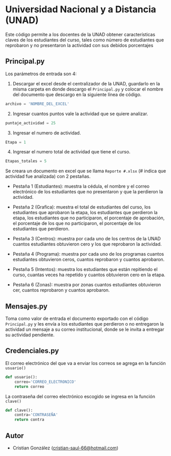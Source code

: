 # Universidad Nacional y a Distancia (UNAD)

Este código permite a los docentes de la UNAD obtener características claves de los estudiantes del curso, tales como número de estudiantes que reprobaron y no presentaron la actividad con sus debidos porcentajes    

## Principal.py

Los parámetros de entrada son 4:

1. Descargar el excel desde el centralizador de la UNAD, guardarlo en la misma carpeta en donde descargo el `Principal.py` y colocar el nombre del documento que descargo en la siguiente línea de código.

```python
archivo = 'NOMBRE_DEL_EXCEL'
```

2. Ingresar cuantos puntos vale la actividad que se quiere analizar.

```python
puntaje_actividad = 25
```

3. Ingresar el numero de actividad.

```python
Etapa = 1
```

4. Ingresar el numero total de actividad que tiene el curso.

```python
Etapas_totales = 5
```

Se creara un documento en excel que se llama `Reporte #.xlsx` (# indica que actividad fue analizada) con 2 pestañas.

- Pestaña 1 (Estudiantes): muestra la cédula, el nombre y el correo electrónico de los estudiantes que no presentaron y que la perdieron la actividad.

- Pestaña 2 (Grafica): muestra el total de estudiantes del curso, los estudiantes que aprobaron la etapa, los estudiantes que perdieron la etapa, los estudiantes que no participaron, el porcentaje de aprobación, el porcentaje de los que no participaron, el porcentaje de los estudiantes que perdieron.

- Pestaña 3 (Centros): muestra por cada uno de los centros de la UNAD cuantos estudiantes obtuvieron cero y los que reprobaron la actividad.

- Pestaña 4 (Programa): muestra por cada uno de los programas cuantos estudiantes obtuvieron ceros, cuantos reprobaron y cuantos aprobaron.

- Pestaña 5 (Intentos): muestra los estudiantes que están repitiendo el curso, cuantas veces ha repetido y cuantos obtuvieron cero en la etapa.

- Pestaña 6 (Zonas): muestra por zonas cuantos estudiantes obtuvieron cer, cuantos reprobaron y cuantos aprobaron.

## Mensajes.py

Toma como valor de entrada el documento exportado con el código `Principal.py` y les envía a los estudiantes que perdieron o no entregaron la actividad un mensaje a su correo institucional, donde se le invita a entregar su actividad pendiente.

## Credenciales.py

El correo electrónico del que va a enviar los correos se agrega en la función `usuario()`

```python
def usuario():
    correo='CORREO_ELECTRONICO'
    return correo
```

La contraseña del correo electrónico escogido se ingresa en la función `clave()`

```python
def clave():
    contra='CONTRASEÑA'
    return contra
```


## Autor

- Cristian González (<cristian-saul-66@hotmail.com>)
